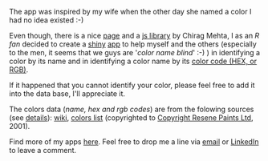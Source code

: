 The app was inspired by my wife when the other day she named a color I had no idea existed :-) 

Even though, there is a nice <a href='http://chir.ag/projects/name-that-color' target='blank_'>page</a> and a <a href='http://chir.ag/projects/ntc/' target='blank_'>js library</a> by Chirag Mehta, I as an *R fan* decided to create a <a href='http://shiny.rstudio.com/' target='blank_'>shiny</a> <a href='https://www.dkisler.de/projects/shiny/name_the_color/' target='blank_'>app</a> to help myself and the others (especially to the men, it seems that we guys are '*color name blind*' :-) ) in identifying a color by its name and in identifying a color name by its <a href='https://en.wikipedia.org/wiki/Web_colors' target='blank_'>color code (HEX, or RGB)</a>.

If it happened that you cannot identify your color, please feel free to add it into the data base, I'll appreciate it.

The colors data (*name, hex and rgb codes*) are from the folowing sources (see <a href='https://github.com/kislerdm/name_the_color/blob/master/get_colors_info.ipynb' target='blank_'>details</a>): <a href="https://en.wikipedia.org/wiki/List_of_colors:_A%E2%80%93F" target='blank_'>wiki</a>, <a href='http://people.csail.mit.edu/jaffer/Color/resenecolours.txt' target='blank_'>colors list</a> (copyrighted to <a href='http://www.resene.co.nz/' target='blank_'>Copyright Resene Paints Ltd</a>, 2001).

Find more of my apps <a href='https://www.dkisler.de' target='blank_'>here</a>. Feel free to drop me a line via <a href='mailto:admin@dkisler.de' target='blank_'>email</a> or <a href='https://www.linkedin.com/in/dkisler' target='blank_'>LinkedIn</a> to leave a comment.